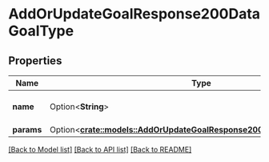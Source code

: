 # AddOrUpdateGoalResponse200DataGoalType

## Properties

Name | Type | Description | Notes
------------ | ------------- | ------------- | -------------
**name** | Option<**String**> | The name of the goal type | [optional]
**params** | Option<[**crate::models::AddOrUpdateGoalResponse200DataGoalTypeParams**](addOrUpdateGoalResponse200_data_goal_type_params.md)> |  | [optional]

[[Back to Model list]](../README.md#documentation-for-models) [[Back to API list]](../README.md#documentation-for-api-endpoints) [[Back to README]](../README.md)


